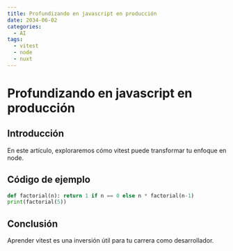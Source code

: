 ```yaml
---
title: Profundizando en javascript en producción
date: 2034-06-02
categories:
  - AI
tags:
  - vitest
  - node
  - nuxt
---
```


# Profundizando en javascript en producción

## Introducción

En este artículo, exploraremos cómo vitest puede transformar tu enfoque en node.

## Código de ejemplo

```python
def factorial(n): return 1 if n == 0 else n * factorial(n-1)
print(factorial(5))
```

## Conclusión

Aprender vitest es una inversión útil para tu carrera como desarrollador.